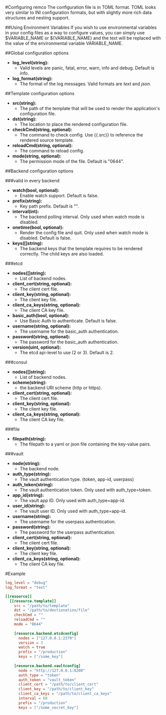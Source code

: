 #Configuring remco
The configuration file is in TOML format. TOML looks very similar to INI configuration formats, but with slightly more rich data structures and nesting support.

##Using Environment Variables
If you wish to use environmental variables in your config files as a way
to configure values, you can simply use $VARIABLE_NAME or ${VARIABLE_NAME} and the text will be replaced with the value of the environmental variable VARIABLE_NAME.

##Global configuration options
 - **log_level(string):** 
   - Valid levels are panic, fatal, error, warn, info and debug. Default is info.
 - **log_format(string):** 
   - The format of the log messages. Valid formats are *text* and *json*.

##Template configuration options
 - **src(string):**
    - The path of the template that will be used to render the application's configuration file.
 - **dst(string):**
    - The location to place the rendered configuration file.
 - **checkCmd(string, optional):**
    - The command to check config. Use {{.src}} to reference the rendered source template.
 - **reloadCmd(string, optional):**
    - The command to reload config.
 - **mode(string, optional):**
    - The permission mode of the file. Default is "0644".

##Backend configuration options

###valid in every backend
 - **watch(bool, optional):**
   - Enable watch support. Default is false.
 - **prefix(string):**
   - Key path prefix. Default is "".
 - **interval(int):**
   - The backend polling interval. Only used when watch mode is disabled.
 - **onetime(bool, optional):**
   - Render the config file and quit. Only used when watch mode is disabled. Default is false.
 - **keys([]string):**
   - The backend keys that the template requires to be rendered correctly. The child keys are also loaded.

###etcd
 - **nodes([]string):**
   - List of backend nodes.
 - **client_cert(string, optional):**
   - The client cert file.
 - **client_key(string, optional):**
   - The client key file.
 - **client_ca_keys(string, optional):**
   - The client CA key file.
 - **basic_auth(bool, optional):**
   - Use Basic Auth to authenticate. Default is false.
 - **username(string, optional):**
   - The username for the basic_auth authentication.
 - **password(string, optional):**
   - The password for the basic_auth authentication.
 - **version(uint, optional):**
   - The etcd api-level to use (2 or 3). Default is 2.

###consul
 - **nodes([]string):**
    - List of backend nodes.
 - **scheme(string):**
    - the backend URI scheme (http or https).
 - **client_cert(string, optional):**
   - The client cert file.
 - **client_key(string, optional):**
   - The client key file.
 - **client_ca_keys(string, optional):**
   - The client CA key file.

###file
 - **filepath(string):**
   - The filepath to a yaml or json file containing the key-value pairs.

###vault
 - **node(string):**
    - The backend node.
 - **auth_type(string):**
   - The vault authentication type. (token, app-id, userpass)
 - **auth_token(string):**
   - The vault authentication token. Only used with auth_type=token.
 - **app_id(string):**
   - The vault app ID. Only used with auth_type=app-id.
 - **user_id(string):**
   - The vault user ID. Only used with auth_type=app-id.
 - **username(string):**
   - The username for the userpass authentication.
 - **password(string):**
   - The password for the userpass authentication.
 - **client_cert(string, optional):**
   - The client cert file.
 - **client_key(string, optional):**
   - The client key file.
 - **client_ca_keys(string, optional):**
   - The client CA key file.

#Example
```TOML
log_level = "debug"
log_format = "text"

[[resource]]
  [[resource.template]]
    src = "/path/to/template"
    dst = "/path/to/destionation/file"
    checkCmd = ""
    reloadCmd = ""
    mode = "0644"
    
    [resource.backend.etcdconfig]
      nodes = ["127.0.0.1:2379"]
      version = 3
      watch = true
      prefix = "/production"
      keys = ["/some_key"]
      
    [resource.backend.vaultconfig]
      node = "http://127.0.0.1:8200"
      auth_type = "token"
      auth_token = "vault_token"
      client_cert = "/path/to/client_cert"
      client_key = "/path/to/client_key"
      client_ca_keys = "/path/to/client_ca_keys"
      interval = 60
      prefix = "/production"
      keys = ["/some_secret_key"]
```